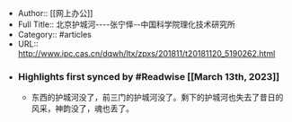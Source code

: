 - Author:: [[网上办公]]
- Full Title:: 北京护城河----张宁怿--中国科学院理化技术研究所
- Category:: #articles
- URL:: http://www.ipc.cas.cn/dqwh/ltx/zpxs/201811/t20181120_5190262.html
- ### Highlights first synced by #Readwise [[March 13th, 2023]]
    - 东西的护城河没了，前三门的护城河没了。剩下的护城河也失去了昔日的风采，神韵没了，魂也丢了。
